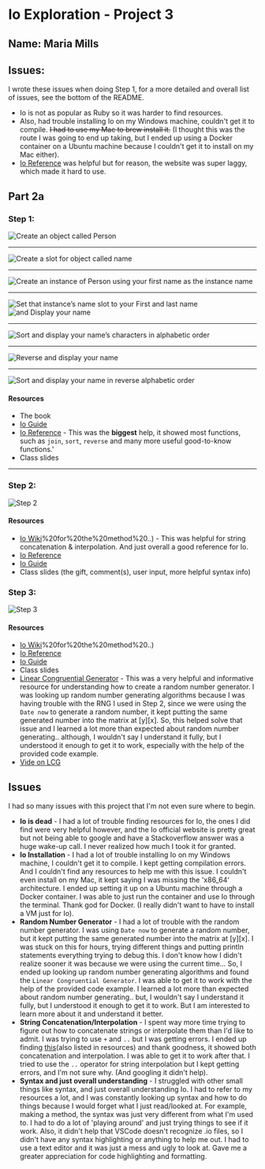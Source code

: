 # Io Exploration - Project 3

## Name: Maria Mills

## Issues:

I wrote these issues when doing Step 1, for a more detailed and overall list of issues, see the bottom of the README.

- Io is not as popular as Ruby so it was harder to find resources.
- Also, had trouble installing Io on my Windows machine, couldn't get it to compile. ~~I had to use my Mac to brew install it.~~ (I thought this was the route I was going to end up taking, but I ended up using a Docker container on a Ubuntu machine because I couldn't get it to install on my Mac either).
- [Io Reference](https://iolanguage.org/reference/) was helpful but for reason, the website was super laggy, which made it hard to use.

## Part 2a

### Step 1:

![Create an object called Person](image.png)

---

![Create a slot for object called name](image-1.png)

---

![Create an instance of Person using your first name as the instance name](image-2.png)

---

![Set that instance’s name slot to your First and last name](image-3.png)
![and Display your name](image-6.png)

---

![Sort and display your name’s characters in alphabetic order](image-4.png)

---

![Reverse and display your name](image-5.png)

---

![Sort and display your name in reverse alphabetic order](image-7.png)

#### Resources

- The book
- [Io Guide](https://iolanguage.org/guide/guide.html)
- [Io Reference](https://iolanguage.org/reference/) - This was the **biggest** help, it showed most functions, such as `join`, `sort`, `reverse` and many more useful good-to-know functions.'
- Class slides

---

### Step 2:

![Step 2](image-9.png)

#### Resources

- [Io Wiki](https://en.wikibooks.org/wiki/Io_Programming#:~:text=Use%20the%20double%20dot%20operator,string%20interpolation%2C%20as%20shown%20below.&text=Now%2C%20calling%20olle%20fullname%20will,parentheses)%20for%20the%20method%20..) - This was helpful for string concatenation & interpolation. And just overall a good reference for Io.
- [Io Reference](https://iolanguage.org/reference/)
- [Io Guide](https://iolanguage.org/guide/guide.html)
- Class slides (the gift, comment(s), user input, more helpful syntax info)

### Step 3:

![Step 3](image-8.png)

#### Resources

- [Io Wiki](https://en.wikibooks.org/wiki/Io_Programming#:~:text=Use%20the%20double%20dot%20operator,string%20interpolation%2C%20as%20shown%20below.&text=Now%2C%20calling%20olle%20fullname%20will,parentheses)%20for%20the%20method%20..)
- [Io Reference](https://iolanguage.org/reference/)
- [Io Guide](https://iolanguage.org/guide/guide.html)
- Class slides
- [Linear Congruential Generator](https://www.educative.io/answers/pseudo-random-number-using-the-linear-congruential-generator) - This was a very helpful and informative resource for understanding how to create a random number generator. I was looking up random number generating algorithms because I was having trouble with the RNG I used in Step 2, since we were using the `Date now` to generate a random number, it kept putting the same generated number into the matrix at [y][x]. So, this helped solve that issue and I learned a lot more than expected about random number generating.. although, I wouldn't say I understand it fully, but I understood it enough to get it to work, especially with the help of the provided code example.
- [Vide on LCG](https://www.youtube.com/watch?v=kRCmR4qr-hQ)

## Issues

I had so many issues with this project that I'm not even sure where to begin.

- **Io is dead** - I had a lot of trouble finding resources for Io, the ones I did find were very helpful however, and the Io official website is pretty great but not being able to google and have a Stackoverflow answer was a huge wake-up call. I never realized how much I took it for granted.
- **Io Installation** - I had a lot of trouble installing Io on my Windows machine, I couldn't get it to compile. I kept getting compilation errors. And I couldn't find any resources to help me with this issue. I couldn't even install on my Mac, it kept saying I was missing the 'x86_64' architecture. I ended up setting it up on a Ubuntu machine through a Docker container. I was able to just run the container and use Io through the terminal. Thank god for Docker. (I really didn't want to have to install a VM just for Io).
- **Random Number Generator** - I had a lot of trouble with the random number generator. I was using `Date now` to generate a random number, but it kept putting the same generated number into the matrix at [y][x]. I was stuck on this for hours, trying different things and putting println statements everything trying to debug this. I don't know how I didn't realize sooner it was because we were using the current time... So, I ended up looking up random number generating algorithms and found the `Linear Congruential Generator`. I was able to get it to work with the help of the provided code example. I learned a lot more than expected about random number generating.. but, I wouldn't say I understand it fully, but I understood it enough to get it to work. But I am interested to learn more about it and understand it better.
- **String Concatenation/Interpolation** - I spent way more time trying to figure out how to concatenate strings or interpolate them than I'd like to admit. I was trying to use `+` and `..` but I was getting errors. I ended up finding [this](https://en.wikibooks.org/wiki/Io_Programming#:~:text=Use%20the%20double%20dot%20operator,string%20interpolation,%20as%20shown%20below.&text=Now,%20calling%20olle%20fullname%20will,parentheses)(also listed in resources) and thank goodness, it showed both concatenation and interpolation. I was able to get it to work after that. I tried to use the `..` operator for string interpolation but I kept getting errors, and I'm not sure why. (And googling it didn't help).
- **Syntax and just overall understanding** - I struggled with other small things like syntax, and just overall understanding Io. I had to refer to my resources a lot, and I was constantly looking up syntax and how to do things because I would forget what I just read/looked at. For example, making a method, the syntax was just very different from what I'm used to. I had to do a lot of 'playing around' and just trying things to see if it work. Also, it didn't help that VSCode doesn't recognize .io files, so I didn't have any syntax highlighting or anything to help me out. I had to use a text editor and it was just a mess and ugly to look at. Gave me a greater appreciation for code highlighting and formatting.
